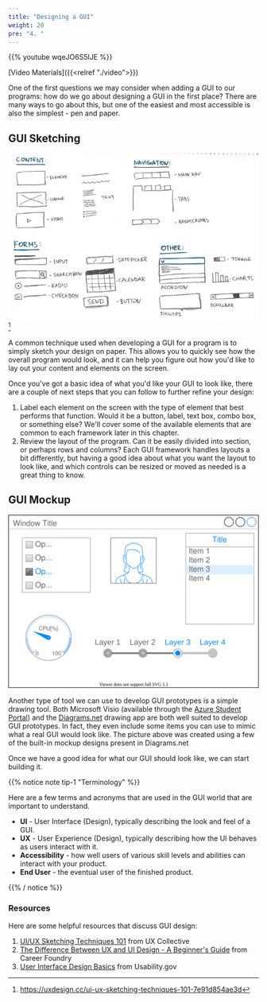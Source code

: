 ```yaml
---
title: "Designing a GUI"
weight: 20
pre: "4. "
---
```


{{% youtube wqeJO6S5lJE %}}

[Video Materials]({{<relref "./video">}})

One of the first questions we may consider when adding a GUI to our programs: how do we go about designing a GUI in the first place? There are many ways to go about this, but one of the easiest and most accessible is also the simplest - pen and paper.

## GUI Sketching

![GUI Sketch](/images/9/sketch.png)[^1]

[^1]: https://uxdesign.cc/ui-ux-sketching-techniques-101-7e91d854ae3d

A common technique used when developing a GUI for a program is to simply sketch your design on paper. This allows you to quickly see how the overall program would look, and it can help you figure out how you'd like to lay out your content and elements on the screen.

Once you've got a basic idea of what you'd like your GUI to look like, there are a couple of next steps that you can follow to further refine your design:

1. Label each element on the screen with the type of element that best performs that function. Would it be a button, label, text box, combo box, or something else? We'll cover some of the available elements that are common to each framework later in this chapter.
2. Review the layout of the program. Can it be easily divided into section, or perhaps rows and columns? Each GUI framework handles layouts a bit differently, but having a good idea about what you want the layout to look like, and which controls can be resized or moved as needed is a great thing to know. 

## GUI Mockup

![Mockup](/images/9/mockup.svg)

Another type of tool we can use to develop GUI prototypes is a simple drawing tool. Both Microsoft Visio (available through the [Azure Student Portal](https://support.cs.ksu.edu/CISDocs/wiki/FAQ#MSDNAA)) and the [Diagrams.net](https://www.diagrams.net/) drawing app are both well suited to develop GUI prototypes. In fact, they even include some items you can use to mimic what a real GUI would look like. The picture above was created using a few of the built-in mockup designs present in Diagrams.net

Once we have a good idea for what our GUI should look like, we can start building it.

{{% notice note tip-1 "Terminology" %}}

Here are a few terms and acronyms that are used in the GUI world that are important to understand.

* **UI** - User Interface (Design), typically describing the look and feel of a GUI.
* **UX** - User Experience (Design), typically describing how the UI behaves as users interact with it. 
* **Accessibility** - how well users of various skill levels and abilities can interact with your product.
* **End User** - the eventual user of the finished product.

{{% / notice %}}

### Resources

Here are some helpful resources that discuss GUI design:

1. [UI/UX Sketching Techniques 101](https://uxdesign.cc/ui-ux-sketching-techniques-101-7e91d854ae3d) from UX Collective
2. [The Difference Between UX and UI Design - A Beginner's Guide](https://careerfoundry.com/en/blog/ux-design/the-difference-between-ux-and-ui-design-a-laymans-guide/) from Career Foundry
3. [User Interface Design Basics](https://www.usability.gov/what-and-why/user-interface-design.html) from Usability.gov


